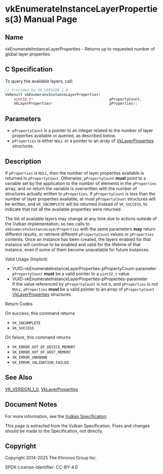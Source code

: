 # vkEnumerateInstanceLayerProperties(3) Manual Page

## Name

vkEnumerateInstanceLayerProperties - Returns up to requested number of global layer properties



## [](#_c_specification)C Specification

To query the available layers, call:

```c++
// Provided by VK_VERSION_1_0
VkResult vkEnumerateInstanceLayerProperties(
    uint32_t*                                   pPropertyCount,
    VkLayerProperties*                          pProperties);
```

## [](#_parameters)Parameters

- `pPropertyCount` is a pointer to an integer related to the number of layer properties available or queried, as described below.
- `pProperties` is either `NULL` or a pointer to an array of [VkLayerProperties](https://registry.khronos.org/vulkan/specs/latest/man/html/VkLayerProperties.html) structures.

## [](#_description)Description

If `pProperties` is `NULL`, then the number of layer properties available is returned in `pPropertyCount`. Otherwise, `pPropertyCount` **must** point to a variable set by the application to the number of elements in the `pProperties` array, and on return the variable is overwritten with the number of structures actually written to `pProperties`. If `pPropertyCount` is less than the number of layer properties available, at most `pPropertyCount` structures will be written, and `VK_INCOMPLETE` will be returned instead of `VK_SUCCESS`, to indicate that not all the available properties were returned.

The list of available layers may change at any time due to actions outside of the Vulkan implementation, so two calls to `vkEnumerateInstanceLayerProperties` with the same parameters **may** return different results, or retrieve different `pPropertyCount` values or `pProperties` contents. Once an instance has been created, the layers enabled for that instance will continue to be enabled and valid for the lifetime of that instance, even if some of them become unavailable for future instances.

Valid Usage (Implicit)

- [](#VUID-vkEnumerateInstanceLayerProperties-pPropertyCount-parameter)VUID-vkEnumerateInstanceLayerProperties-pPropertyCount-parameter  
  `pPropertyCount` **must** be a valid pointer to a `uint32_t` value
- [](#VUID-vkEnumerateInstanceLayerProperties-pProperties-parameter)VUID-vkEnumerateInstanceLayerProperties-pProperties-parameter  
  If the value referenced by `pPropertyCount` is not `0`, and `pProperties` is not `NULL`, `pProperties` **must** be a valid pointer to an array of `pPropertyCount` [VkLayerProperties](https://registry.khronos.org/vulkan/specs/latest/man/html/VkLayerProperties.html) structures

Return Codes

On success, this command returns

- `VK_INCOMPLETE`
- `VK_SUCCESS`

On failure, this command returns

- `VK_ERROR_OUT_OF_DEVICE_MEMORY`
- `VK_ERROR_OUT_OF_HOST_MEMORY`
- `VK_ERROR_UNKNOWN`
- `VK_ERROR_VALIDATION_FAILED`

## [](#_see_also)See Also

[VK\_VERSION\_1\_0](https://registry.khronos.org/vulkan/specs/latest/man/html/VK_VERSION_1_0.html), [VkLayerProperties](https://registry.khronos.org/vulkan/specs/latest/man/html/VkLayerProperties.html)

## [](#_document_notes)Document Notes

For more information, see the [Vulkan Specification](https://registry.khronos.org/vulkan/specs/latest/html/vkspec.html#vkEnumerateInstanceLayerProperties)

This page is extracted from the Vulkan Specification. Fixes and changes should be made to the Specification, not directly.

## [](#_copyright)Copyright

Copyright 2014-2025 The Khronos Group Inc.

SPDX-License-Identifier: CC-BY-4.0